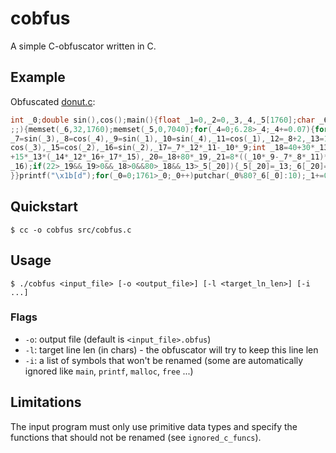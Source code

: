 # cobfus
A simple C-obfuscator written in C. 

## Example

Obfuscated [donut.c](https://www.a1k0n.net/2011/07/20/donut-math.html):

```c
int _0;double sin(),cos();main(){float _1=0,_2=0,_3,_4,_5[1760];char _6[1760];printf("\x1b[2J");for(
;;){memset(_6,32,1760);memset(_5,0,7040);for(_4=0;6.28>_4;_4+=0.07){for(_3=0;6.28>_3;_3+=0.02){float
_7=sin(_3),_8=cos(_4),_9=sin(_1),_10=sin(_4),_11=cos(_1),_12=_8+2,_13=1/(_7*_12*_9+_10*_11+5),_14=
cos(_3),_15=cos(_2),_16=sin(_2),_17=_7*_12*_11-_10*_9;int _18=40+30*_13*(_14*_12*_15-_17*_16),_19=12
+15*_13*(_14*_12*_16+_17*_15),_20=_18+80*_19,_21=8*((_10*_9-_7*_8*_11)*_15-_7*_8*_9-_10*_11-_14*_8*
_16);if(22>_19&&_19>0&&_18>0&&80>_18&&_13>_5[_20]){_5[_20]=_13;_6[_20]=".,-~:;=!*#$@"[_21>0?_21:0];}
}}printf("\x1b[d");for(_0=0;1761>_0;_0++)putchar(_0%80?_6[_0]:10);_1+=0.04;_2+=0.02;}}
```

## Quickstart

```console
$ cc -o cobfus src/cobfus.c
```

## Usage

```console
$ ./cobfus <input_file> [-o <output_file>] [-l <target_ln_len>] [-i ...]
```

### Flags

- `-o`: output file (default is `<input_file>.obfus`)
- `-l`: target line len (in chars) - the obfuscator will try to keep this line len
- `-i`: a list of symbols that won't be renamed (some are automatically ignored like `main`, `printf`, `malloc`, `free` ...) 

## Limitations

The input program must only use primitive data types and specify the functions that should not be renamed (see `ignored_c_funcs`).
